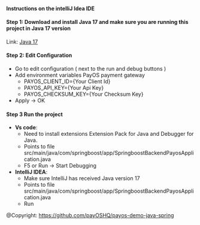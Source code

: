 #### Instructions on the intelliJ Idea IDE
#### Step 1: Download and install Java 17 and make sure you are running this project in Java 17 version
Link: [Java 17](https://www.oracle.com/java/technologies/javase/jdk17-archive-downloads.html)
#### Step 2: Edit Configuration 
- Go to edit configuration ( next to the run and debug buttons ) 
- Add environment variables PayOS payment gateway
   - PAYOS_CLIENT_ID={Your Client Id}
   - PAYOS_API_KEY={Your Api Key}
   - PAYOS_CHECKSUM_KEY={Your Checksum Key}
- Apply -> OK
#### Step 3 Run the project
- **Vs code**:
   - Need to install extensions Extension Pack for Java and Debugger for Java.
   - Points to file src/main/java/com/springboost/app/SpringboostBackendPayosApplication.java
   - F5 or Run -> Start Debugging
- **IntelliJ IDEA**:
   - Make sure IntelliJ has received Java version 17
   - Points to file src/main/java/com/springboost/app/SpringboostBackendPayosApplication.java
   - Run
  
@Copyright: https://github.com/payOSHQ/payos-demo-java-spring
